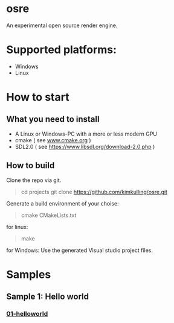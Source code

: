 # osre
An experimental open source render engine. 

# Supported platforms:
- Windows
- Linux

# How to start
## What you need to install
- A Linux or Windows-PC with a more or less modern GPU
- cmake ( see www.cmake.org )
- SDL2.0 ( see https://www.libsdl.org/download-2.0.php )

## How to build
Clone the repo via git.
> cd projects
> git clone https://github.com/kimkulling/osre.git

Generate a build environment of your choise:
> cmake CMakeLists.txt

for linux:
> make

for Windows: Use the generated Visual studio project files.

# Samples
## Sample 1: Hello world
### [01-helloworld](https://github.com/kimkulling/osre/blob/master/samples/00_HelloWorld/)
